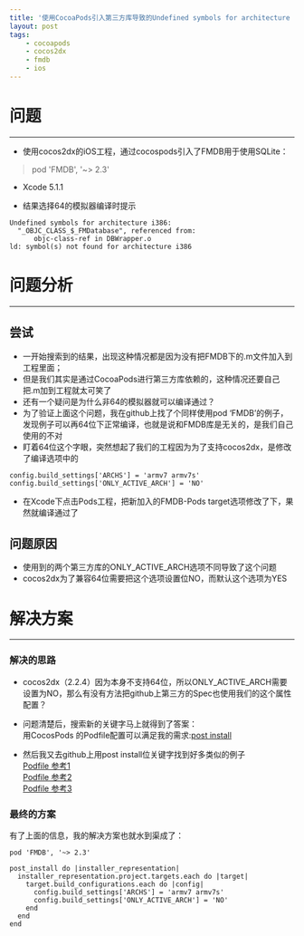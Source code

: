 ```yaml
---
title: '使用CocoaPods引入第三方库导致的Undefined symbols for architecture i386'
layout: post
tags:
    - cocoapods
    - cocos2dx
    - fmdb
    - ios
---
```


# 问题
---
* 使用cocos2dx的iOS工程，通过cocospods引入了FMDB用于使用SQLite：
> pod 'FMDB', '~> 2.3'

* Xcode 5.1.1

* 结果选择64的模拟器编译时提示

```
Undefined symbols for architecture i386:
  "_OBJC_CLASS_$_FMDatabase", referenced from:
      objc-class-ref in DBWrapper.o
ld: symbol(s) not found for architecture i386
```
  
# 问题分析
---
## 尝试
* 一开始搜索到的结果，出现这种情况都是因为没有把FMDB下的.m文件加入到工程里面；
* 但是我们其实是通过CocoaPods进行第三方库依赖的，这种情况还要自己把.m加到工程就太可笑了
* 还有一个疑问是为什么非64的模拟器就可以编译通过？
* 为了验证上面这个问题，我在github上找了个同样使用pod ‘FMDB’的例子，发现例子可以再64位下正常编译，也就是说和FMDB库是无关的，是我们自己使用的不对
* 盯着64位这个字眼，突然想起了我们的工程因为为了支持cocos2dx，是修改了编译选项中的      

```
config.build_settings['ARCHS'] = 'armv7 armv7s'
config.build_settings['ONLY_ACTIVE_ARCH'] = 'NO'
```

* 在Xcode下点击Pods工程，把新加入的FMDB-Pods target选项修改了下，果然就编译通过了

## 问题原因
* 使用到的两个第三方库的ONLY_ACTIVE_ARCH选项不同导致了这个问题
* cocos2dx为了兼容64位需要把这个选项设置位NO，而默认这个选项为YES

# 解决方案
---
### 解决的思路
* cocos2dx（2.2.4）因为本身不支持64位，所以ONLY_ACTIVE_ARCH需要设置为NO，那么有没有方法把github上第三方的Spec也使用我们的这个属性配置？

* 问题清楚后，搜索新的关键字马上就得到了答案：  
用CocosPods 的Podfile配置可以满足我的需求:[post install](http://guides.cocoapods.org/syntax/podfile.html#post_install)

* 然后我又去github上用post install位关键字找到好多类似的例子  
[Podfile 参考1](https://github.com/needbee/nbasyncrestconnection/blob/ecadaf7206ffddfd9cc829b880ba015d33be9eb0/demo/Podfile)  
[Podfile 参考2](https://github.com/cybertk/libchromium/blob/fa7fecdce6dbe31d8da82b80c999268bbea2ddf3/Example/Podfile)  
[Podfile 参考3](https://github.com/mikefullerton/FishLampLib/blob/3d9f0308015edab41335641dc0cdd7f3e47d63ea/Podfile)  

### 最终的方案
 有了上面的信息，我的解决方案也就水到渠成了：

```
pod 'FMDB', '~> 2.3'

post_install do |installer_representation|
  installer_representation.project.targets.each do |target|
    target.build_configurations.each do |config|
      config.build_settings['ARCHS'] = 'armv7 armv7s'
      config.build_settings['ONLY_ACTIVE_ARCH'] = 'NO'
    end
  end
end
```

